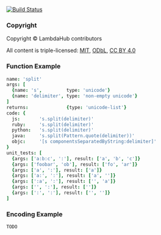 [![Build Status](https://secure.travis-ci.org/LambdaHub/lambdahub-content.png)](http://travis-ci.org/LambdaHub/lambdahub-content)

### Copyright

Copyright &copy; LambdaHub contributors

All content is triple-licensed:
[MIT](LICENSES/LICENSE-MIT.txt),
[ODbL](http://opendatacommons.org/licenses/odbl/),
[CC BY 4.0](http://creativecommons.org/licenses/by/4.0/deed.en_US)


### Function Example

```coffee
name: 'split'
args: [
  {name: 's',         type: 'unicode'}
  {name: 'delimiter', type: 'non-empty unicode'}
]
returns:              {type: 'unicode-list'}
code: {
  js:       's.split(delimiter)'
  ruby:     's.split(delimiter)'
  python:   's.split(delimiter)'
  java:     's.split(Pattern.quote(delimiter))'
  objc:     '[s componentsSeparatedByString:delimiter]'
}
unit_tests: [
  {args: ['a:b:c', ':'], result: ['a', 'b', 'c']}
  {args: ['foobar', 'ob'], result: ['fo', 'ar']}
  {args: ['a', ':'], result: ['a']}
  {args: ['a:', ':'], result: ['a', '']}
  {args: [':a', ':'], result: ['', 'a']}
  {args: ['', ':'], result: ['']}
  {args: [':', ':'], result: ['', '']}
]
```

### Encoding Example

    TODO
